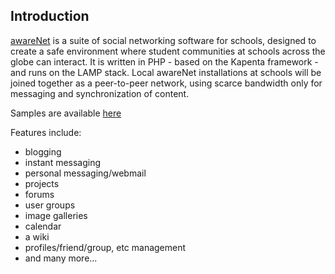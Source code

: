 ## Introduction ##

[awareNet](http://awarenet.org) is a suite of social networking software for schools, designed to create a safe environment where student communities at schools across the globe can interact.  It is written in PHP - based on the Kapenta framework - and runs on the LAMP stack.  Local awareNet installations at schools will be joined together as a peer-to-peer network, using scarce bandwidth only for messaging and synchronization of content.

Samples are available [here](http://awarenet.eu)

Features include:

  * blogging
  * instant messaging
  * personal messaging/webmail
  * projects
  * forums
  * user groups
  * image galleries
  * calendar
  * a wiki
  * profiles/friend/group, etc management
  * and many more...


